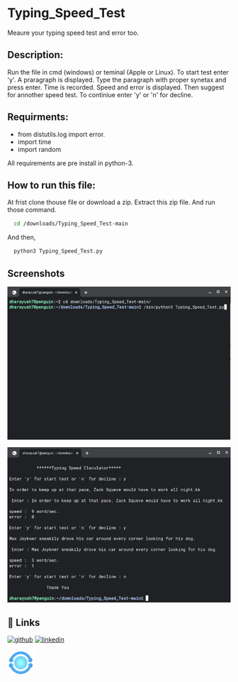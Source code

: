 
# Typing_Speed_Test

Meaure your typing speed test and error too.


## Description:

Run the file in cmd (windows) or teminal (Apple or Linux). To start test enter 'y'. A praragraph is displayed. Type the paragraph with proper synetax and press enter.  Time is recorded. Speed and error is displayed.  Then suggest for annother speed test. To continiue enter 'y' or 'n' for decline.



## Requirments:



- from distutils.log import error.
- import time
- import random

All requirements are pre install in python-3.


## How to run this file:

At frist clone thouse file or download a zip. Extract this zip file.
And run those command. 

```bash
  cd /downloads/Typing_Speed_Test-main
```
And then, 
```bash
  python3 Typing_Speed_Test.py
```
## Screenshots

![App Screenshot](https://github.com/dharayush7/pyimage/blob/main/Typing_Speed_Test/image2.png?raw=true)
 
![App Screenshot](https://github.com/dharayush7/pyimage/blob/main/Typing_Speed_Test/image1.png?raw=true)


## 🔗 Links
[![github](https://img.icons8.com/fluency-systems-filled/48/000000/github.png)](https://github.com/dharayush7)
[![linkedin](https://img.icons8.com/ios-filled/48/000000/domain.png)](https://www.linkedin.com/)



![Logo](https://github.com/dharayush7/pyimage/blob/main/Typing_Speed_Test/logo.png?raw=true)

